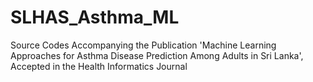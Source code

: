 # SLHAS_Asthma_ML
Source Codes Accompanying the Publication 'Machine Learning Approaches for Asthma Disease Prediction Among Adults in Sri Lanka', Accepted in the Health Informatics Journal
